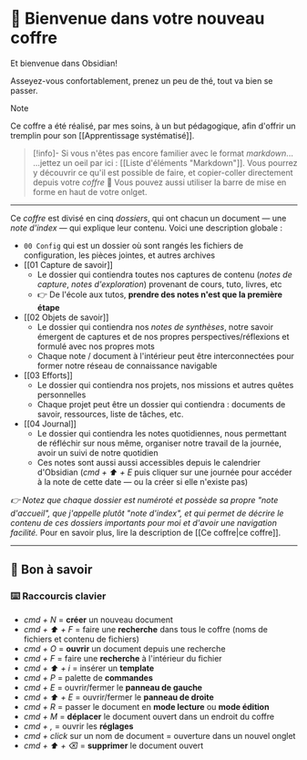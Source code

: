 # 👋 Bienvenue dans votre nouveau coffre

Et bienvenue dans Obsidian!

Asseyez-vous confortablement, prenez un peu de thé, tout va bien se passer.

> [!NOTE]
> Ce coffre a été réalisé, par mes soins, à un but pédagogique, afin d'offrir un tremplin pour son [[Apprentissage systématisé]]. 

> [!info]- Si vous n'êtes pas encore familier avec le format *markdown*...
> ...jettez un oeil par ici : [[Liste d'éléments "Markdown"]]. Vous pourrez y découvrir ce qu'il est possible de faire, et copier-coller directement depuis votre *coffre* 🤗
> Vous pouvez aussi utiliser la barre de mise en forme en haut de votre onlget.

---

Ce *coffre* est divisé en cinq *dossiers*, qui ont chacun un document — une *note d'index* — qui explique leur contenu. 
Voici une description globale : 
- `00 Config` qui est un dossier où sont rangés les fichiers de configuration, les pièces jointes, et autres archives
- [[01 Capture de savoir]]
	- Le dossier qui contiendra toutes nos captures de contenu (*notes de capture*, *notes d'exploration*) provenant de cours, tuto, livres, etc
	- 👉 De l'école aux tutos, **prendre des notes n'est que la première étape**
- [[02 Objets de savoir]]
	- Le dossier qui contiendra nos *notes de synthèses*, notre savoir émergent de captures et de nos propres perspectives/réflexions et formulé avec nos propres mots
	- Chaque note / document à l'intérieur peut être interconnectées pour former notre réseau de connaissance navigable
- [[03 Efforts]] 
	- Le dossier qui contiendra nos projets, nos missions et autres quêtes personnelles
	- Chaque projet peut être un dossier qui contiendra : documents de savoir, ressources, liste de tâches, etc.
- [[04 Journal]] 
	- Le dossier qui contiendra les notes quotidiennes, nous permettant de réfléchir sur nous même, organiser notre travail de la journée, avoir un suivi de notre quotidien
	- Ces notes sont aussi aussi accessibles depuis le calendrier d'Obsidian (*cmd + ⬆︎ + E* puis cliquer sur une journée pour accéder à la note de cette date — ou la créer si elle n'existe pas) 

*👉 Notez que chaque dossier est numéroté et possède sa propre "note d'accueil", que j'appelle plutôt "note d'index", et qui permet de décrire le contenu de ces dossiers importants pour moi et d'avoir une navigation facilité.* Pour en savoir plus, lire la description de [[Ce coffre|ce coffre]].

---
## 🧐 **Bon à savoir**
### ⌨️ Raccourcis clavier
- *cmd + N* = **créer** un nouveau document
- *cmd + ⬆︎ + F* = faire une **recherche** dans tous le coffre (noms de fichiers et contenu de fichiers)
- *cmd + O* =  **ouvrir** un document depuis une recherche
- *cmd + F* = faire une **recherche** à l'intérieur du fichier
- *cmd + ⬆︎ + i* = insérer un **template**
- *cmd + P* = palette de **commandes**
- *cmd + E* = ouvrir/fermer le **panneau de gauche**
- *cmd + ⬆︎ + E* = ouvrir/fermer le **panneau de droite**
- *cmd + R* = passer le document en **mode lecture** ou **mode édition**
- *cmd + M* = **déplacer** le document ouvert dans un endroit du coffre
- *cmd + ,* = ouvrir les **réglages**
- *cmd + click* sur un nom de document = ouverture dans un nouvel onglet
- *cmd + ⬆︎ + ⌫* = **supprimer** le document ouvert